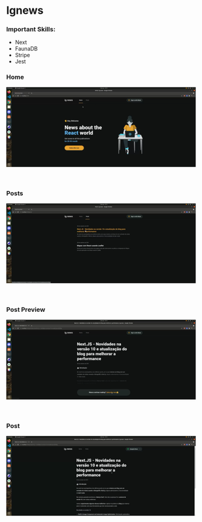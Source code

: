# Ignews

### Important Skills:
<ul>
  <li>Next</li>
  <li>FaunaDB</li>
  <li>Stripe</li>
  <li>Jest</li>
</ul>

### Home

<div 
    style="
        display: flex; 
        align-items: center; 
        justify-content: center;
        margin: 10px 0 60px 0;
    "
>
  <img src="./github/home.png" />
</div>

### Posts

<div 
    style="
        display: flex; 
        align-items: center; 
        justify-content: center;
        margin: 10px 0 60px 0;
    "
>
  <img src="./github/posts.png" />
</div>

### Post Preview

<div 
    style="
        display: flex; 
        align-items: center; 
        justify-content: center;
        margin: 10px 0 60px 0;
    "
>
  <img src="./github/postPreview.png" />
</div>

### Post

<div 
    style="
        display: flex; 
        align-items: center; 
        justify-content: center;
        margin: 10px 0 60px 0;
    "
>
  <img src="./github/post.png" />
</div>